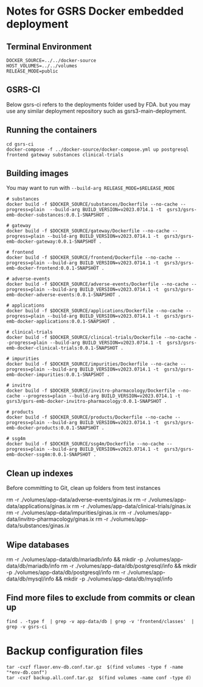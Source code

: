 # Notes for GSRS Docker embedded deployment

## Terminal Environment

```
DOCKER_SOURCE=../../docker-source
HOST_VOLUMES=../../volumes
RELEASE_MODE=public
```

## GSRS-CI

Below gsrs-ci refers to the deployments folder used by FDA. but you may use any similar deployment repository such as gsrs3-main-deployment.  

## Running the containers

```
cd gsrs-ci
docker-compose -f ../docker-source/docker-compose.yml up postgresql frontend gateway substances clinical-trials 
```

## Building images

You may want to run with `--build-arg RELEASE_MODE=$RELEASE_MODE`

```
# substances
docker build -f $DOCKER_SOURCE/substances/Dockerfile --no-cache --progress=plain  --build-arg BUILD_VERSION=v2023.0714.1 -t  gsrs3/gsrs-emb-docker-substances:0.0.1-SNAPSHOT .

# gateway
docker build -f $DOCKER_SOURCE/gateway/Dockerfile --no-cache --progress=plain --build-arg BUILD_VERSION=v2023.0714.1 -t  gsrs3/gsrs-emb-docker-gateway:0.0.1-SNAPSHOT .

# frontend
docker build -f $DOCKER_SOURCE/frontend/Dockerfile --no-cache --progress=plain --build-arg BUILD_VERSION=v2023.0714.1 -t  gsrs3/gsrs-emb-docker-frontend:0.0.1-SNAPSHOT .

# adverse-events
docker build -f $DOCKER_SOURCE/adverse-events/Dockerfile --no-cache --progress=plain --build-arg BUILD_VERSION=v2023.0714.1 -t  gsrs3/gsrs-emb-docker-adverse-events:0.0.1-SNAPSHOT .

# applications
docker build -f $DOCKER_SOURCE/applications/Dockerfile --no-cache --progress=plain --build-arg BUILD_VERSION=v2023.0714.1 -t  gsrs3/gsrs-emb-docker-applications:0.0.1-SNAPSHOT .

# clinical-trials
docker build -f $DOCKER_SOURCE/clinical-trials/Dockerfile --no-cache --progress=plain --build-arg BUILD_VERSION=v2023.0714.1 -t  gsrs3/gsrs-emb-docker-clinical-trials:0.0.1-SNAPSHOT .

# impurities
docker build -f $DOCKER_SOURCE/impurities/Dockerfile --no-cache --progress=plain --build-arg BUILD_VERSION=v2023.0714.1 -t  gsrs3/gsrs-emb-docker-impurities:0.0.1-SNAPSHOT .

# invitro
docker build -f $DOCKER_SOURCE/invitro-pharmacology/Dockerfile --no-cache --progress=plain --build-arg BUILD_VERSION=v2023.0714.1 -t  gsrs3/gsrs-emb-docker-invitro-pharmacology:0.0.1-SNAPSHOT .

# products
docker build -f $DOCKER_SOURCE/products/Dockerfile --no-cache --progress=plain --build-arg BUILD_VERSION=v2023.0714.1 -t  gsrs3/gsrs-emb-docker-products:0.0.1-SNAPSHOT .

# ssg4m
docker build -f $DOCKER_SOURCE/ssg4m/Dockerfile --no-cache --progress=plain --build-arg BUILD_VERSION=v2023.0714.1 -t  gsrs3/gsrs-emb-docker-ssg4m:0.0.1-SNAPSHOT .
```

## Clean up indexes

Before committing to Git, clean up folders from test instances

rm -r ./volumes/app-data/adverse-events/ginas.ix
rm -r ./volumes/app-data/applications/ginas.ix
rm -r ./volumes/app-data/clinical-trials/ginas.ix
rm -r ./volumes/app-data/impurities/ginas.ix
rm -r ./volumes/app-data/invitro-pharmacology/ginas.ix
rm -r ./volumes/app-data/substances/ginas.ix

## Wipe databases

rm -r ./volumes/app-data/db/mariadb/info && mkdir -p ./volumes/app-data/db/mariadb/info
rm -r ./volumes/app-data/db/postgresql/info && mkdir -p ./volumes/app-data/db/postgresql/info
rm -r ./volumes/app-data/db/mysql/info && mkdir -p ./volumes/app-data/db/mysql/info

## Find more files to exclude from commits or clean up

```
find . -type f  | grep -v app-data/db | grep -v 'frontend/classes'  | grep -v gsrs-ci
```

# Backup configuration files
```
tar -cvzf flavor.env-db.conf.tar.gz  $(find volumes -type f -name  "*env-db.conf")
tar -cvzf backup.all.conf.tar.gz  $(find volumes -name conf -type d) 
```